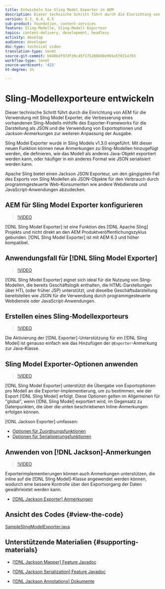 ```yaml
---
title: Entwickeln Sie Sling Model Exporter in AEM
description: Dieser technische Schritt führt durch die Einrichtung von AEM für die Verwendung mit Sling Model Exporter, die Verbesserung eines vorhandenen Sling-Modells mithilfe des Exporter-Frameworks für die Darstellung als JSON und die Verwendung von Exportoptionen und Jackson-Anmerkungen zur weiteren Anpassung der Ausgabe.
version: 6.3, 6.4, 6.5
sub-product: foundation, content-services
feature: Sling-Modelle, Sling-Modell-Exporteur
topics: content-delivery, development, headless
activity: develop
audience: developer
doc-type: technical video
translation-type: tm+mt
source-git-commit: b040bdf97df39c45f175288608e965e5f0214703
workflow-type: tm+mt
source-wordcount: '423'
ht-degree: 3%

---
```



# Sling-Modellexporteure entwickeln

Dieser technische Schritt führt durch die Einrichtung von AEM für die Verwendung mit Sling Model Exporter, die Verbesserung eines vorhandenen Sling-Modells mithilfe des Exporter-Frameworks für die Darstellung als JSON und die Verwendung von Exportoptionen und Jackson-Anmerkungen zur weiteren Anpassung der Ausgabe.

Sling Model Exporter wurde in Sling Models v1.3.0 eingeführt. Mit dieser neuen Funktion können neue Anmerkungen zu Sling-Modellen hinzugefügt werden, die definieren, wie das Modell als anderes Java-Objekt exportiert werden kann, oder häufiger in ein anderes Format wie JSON serialisiert werden kann.

Apache Sling bietet einen Jackson JSON Exporteur, um den gängigsten Fall des Exports von Sling Modellen als JSON-Objekte für den Verbrauch durch programmgesteuerte Web-Konsumenten wie andere Webdienste und JavaScript-Anwendungen abzudecken.

## AEM für Sling Model Exporter konfigurieren

>[!VIDEO](https://video.tv.adobe.com/v/16862/?quality=12&learn=on)

[!DNL Sling Model Exporter] ist eine Funktion des  [!DNL Apache Sling] Projekts und nicht direkt an den AEM Produktveröffentlichungszyklus gebunden. [!DNL Sling Model Exporter] ist mit AEM 6.3 und höher kompatibel.

## Anwendungsfall für [!DNL Sling Model Exporter]

>[!VIDEO](https://video.tv.adobe.com/v/16863/?quality=12&learn=on)

[!DNL Sling Model Exporter] eignet sich ideal für die Nutzung von Sling-Modellen, die bereits Geschäftslogik enthalten, die HTML-Darstellungen über HTL (oder früher JSP) unterstützt, und dieselbe Geschäftsdarstellung bereitstellen wie JSON für die Verwendung durch programmgesteuerte Webdienste oder JavaScript-Anwendungen.

## Erstellen eines Sling-Modellexporteurs

>[!VIDEO](https://video.tv.adobe.com/v/16864/?quality=12&learn=on)

Die Aktivierung der [!DNL Exporter]-Unterstützung für ein [!DNL Sling Model] ist genauso einfach wie das Hinzufügen der `@Exporter`-Anmerkung zur Java-Klasse.

## Sling Model Exporter-Optionen anwenden

>[!VIDEO](https://video.tv.adobe.com/v/16865/?quality=12&learn=on)

[!DNL Sling Model Exporter] unterstützt die Übergabe von Exportoptionen pro Modell an die Exporter-Implementierung, um zu bestimmen, wie der Export  [!DNL Sling Model] erfolgt. Diese Optionen gelten im Allgemeinen für &quot;global&quot;, wenn [!DNL Sling Model] exportiert wird, im Gegensatz zu Datenpunkten, die über die unten beschriebenen Inline-Anmerkungen erfolgen können.

[!DNL Jackson Exporter] umfassen:

* [Optionen für Zuordnungsfunktionen](https://static.javadoc.io/com.fasterxml.jackson.core/jackson-databind/2.8.5/com/fasterxml/jackson/databind/MapperFeature.html)
* [Optionen für Serialisierungsfunktionen](https://static.javadoc.io/com.fasterxml.jackson.core/jackson-databind/2.8.5/com/fasterxml/jackson/databind/SerializationFeature.html)

## Anwenden von [!DNL Jackson]-Anmerkungen

>[!VIDEO](https://video.tv.adobe.com/v/16866/?quality=12&learn=on)

Exporterimplementierungen können auch Anmerkungen unterstützen, die inline auf die [!DNL Sling Model]-Klasse angewendet werden können, wodurch eine bessere Kontrolle über den Exportvorgang der Daten gewährleistet werden kann.

* [[!DNL Jackson Exporter] Anmerkungen](https://github.com/FasterXML/jackson-annotations/wiki/Jackson-Annotations)

## Ansicht des Codes {#view-the-code}

[SampleSlingModelExporter.java](https://github.com/Adobe-Consulting-Services/acs-aem-samples/blob/master/core/src/main/java/com/adobe/acs/samples/models/SampleSlingModelExporter.java)

## Unterstützende Materialien {#supporting-materials}

* [[!DNL Jackson Mapper] Feature Javadoc](https://static.javadoc.io/com.fasterxml.jackson.core/jackson-databind/2.8.5/com/fasterxml/jackson/databind/MapperFeature.html)
* [[!DNL Jackson Serialization] Feature Javadoc](https://static.javadoc.io/com.fasterxml.jackson.core/jackson-databind/2.8.5/com/fasterxml/jackson/databind/SerializationFeature.html)

* [[!DNL Jackson Annotations] Dokumente](https://github.com/FasterXML/jackson-annotations/wiki/Jackson-Annotations)
